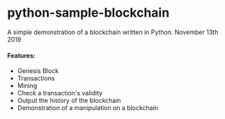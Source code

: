 # python-sample-blockchain
 A simple demonstration of a blockchain written in Python. November 13th 2019

<h4>Features:</h4>
<ul>
<li>Genesis Block</li>
<li>Transactions</li>
<li>Mining</li>
<li>Check a transaction's validity</li>
<li>Output the history of the blockchain</li>
<li>Demonstration of a manipulation on a blockchain</li>
</ul>